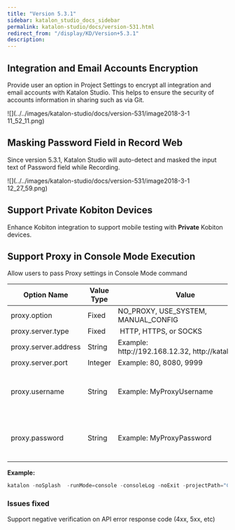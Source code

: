 ```yaml
---
title: "Version 5.3.1" 
sidebar: katalon_studio_docs_sidebar
permalink: katalon-studio/docs/version-531.html 
redirect_from: "/display/KD/Version+5.3.1" 
description: 
---
```

Integration and Email Accounts Encryption
-----------------------------------------

Provide user an option in Project Settings to encrypt all integration and email accounts with Katalon Studio. This helps to ensure the security of accounts information in sharing such as via Git. 

![](../../images/katalon-studio/docs/version-531/image2018-3-1 11_52_11.png)

Masking Password Field in Record Web
------------------------------------

Since version 5.3.1, Katalon Studio will auto-detect and masked the input text of Password field while Recording.

![](../../images/katalon-studio/docs/version-531/image2018-3-1 12_27_59.png)

Support Private Kobiton Devices
-------------------------------

Enhance Kobiton integration to support mobile testing with **Private** Kobiton devices. 

Support Proxy in Console Mode Execution
---------------------------------------

Allow users to pass Proxy settings in Console Mode command

<table><thead><tr><th>Option Name</th><th>Value Type</th><th>Value</th><th>Mandatory?</th></tr></thead><tbody><tr><td>proxy.option</td><td>Fixed</td><td>NO_PROXY, USE_SYSTEM, MANUAL_CONFIG</td><td>YES</td></tr><tr><td>proxy.server.type</td><td>Fixed</td><td>&nbsp;HTTP, HTTPS, or SOCKS</td><td>YES</td></tr><tr><td>proxy.server.address</td><td>String</td><td>Example: http://192.168.12.32,&nbsp;<a>http://katalon.com</a></td><td>YES</td></tr><tr><td>proxy.server.port</td><td>Integer</td><td>Example: 80, 8080, 9999</td><td>YES</td></tr><tr><td>proxy.username</td><td>String</td><td>Example:&nbsp;MyProxyUsername</td><td>Optional <span>(YES if your proxy server requires authentication)</span></td></tr><tr><td>proxy.password</td><td>String</td><td><span>Example: MyProxyPassword</span></td><td>Optional (YES if your proxy server requires authentication)</td></tr></tbody></table>

**Example:**

```groovy
katalon -noSplash  -runMode=console -consoleLog -noExit -projectPath="C:\Users\Katalon Studio\Project\YourProject.prj" -retry=0 -testSuitePath="Test Suites/TS_RegressionTest" -browserType="Chrome (headless)" --config -proxy.option=MANUAL_CONFIG -proxy.server.type=HTTP -proxy.server.address="http://192.168.12.32" -proxy.server.port="8888"
```

### Issues fixed

Support negative verification on API error response code (4xx, 5xx, etc)